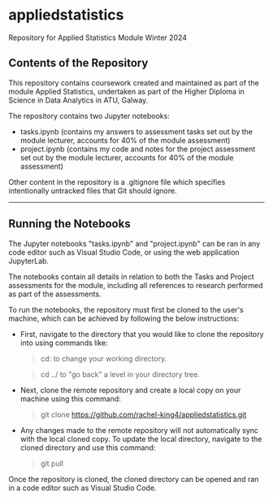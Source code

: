 # appliedstatistics
Repository for Applied Statistics Module Winter 2024


## Contents of the Repository

This repository contains coursework created and maintained as part of the module Applied Statistics, undertaken as part of the Higher Diploma in Science in Data Analytics in ATU, Galway.

The repository contains two Jupyter notebooks:

- tasks.ipynb (contains my answers to assessment tasks set out by the module lecturer, accounts for 40% of the module assessment)
- project.ipynb (contains my code and notes for the project assessment set out by the module lecturer, accounts for 40% of the module assessment)

Other content in the repository is a .gitignore file which specifies intentionally untracked files that Git should ignore.

***

## Running the Notebooks

The Jupyter notebooks "tasks.ipynb" and "project.ipynb" can be ran in any code editor such as Visual Studio Code, or using the web application JupyterLab.

The notebooks contain all details in relation to both the Tasks and Project assessments for the module, including all references to research performed as part of the assessments.

To run the notebooks, the repository must first be cloned to the user's machine, which can be achieved by following the below instructions:

- First, navigate to the directory that you would like to clone the repository into using commands like:
    > cd: to change your working directory.

    > cd ../ to "go back" a level in your directory tree.

- Next, clone the remote repository and create a local copy on your machine using this command:
    > git clone https://github.com/rachel-king4/appliedstatistics.git

- Any changes made to the remote repository will not automatically sync with the local cloned copy. To update the local directory, navigate to the cloned directory and use this command:
    > git pull

Once the repository is cloned, the cloned directory can be opened and ran in a code editor such as Visual Studio Code.
